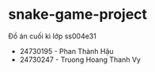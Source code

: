 # snake-game-project
Đồ án cuối kì lớp ss004e31

- 24730195 - Phan Thành Hậu
- 24730247 - Truong Hoang Thanh Vy
